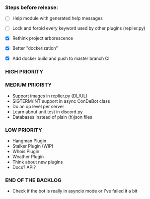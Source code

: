 ### Steps before release:
- [ ] Help module with generated help messages
- [ ] Lock and forbid every keyword used by other plugins (replier.py)
- [x] Rethink project arborescence
- [x] Better "dockerization"
- [x] Add docker build and push to master branch CI


### HIGH PRIORITY

### MEDIUM PRIORITY
* Support images in replier.py (DL/UL)
* SIGTERM/INT support in async ConDeBot class
* Do an op level per server
* Learn about unit test in discord.py
* Databases instead of plain (h)json files

### LOW PRIORITY
* Hangman Plugin
* Stalker Plugin (WIP)
* Whois Plugin
* Weather Plugin
* Think about new plugins
* Docs? API? 

### END OF THE BACKLOG
* Check if the bot is really in asyncio mode or I've failed it a bit
